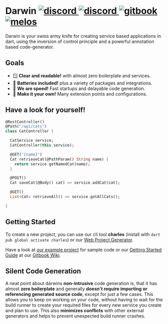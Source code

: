 <h1>
    Darwin
    <a href="https://pub.dev/packages/darwin_sdk">
        <img src="https://img.shields.io/pub/v/darwin_sdk" alt="discord">
    </a>
    <a href="https://discord.gg/6HKuGSzYKJ">
        <img src="https://img.shields.io/discord/1060355106522017924?label=discord" alt="discord">
    </a>
    <a href="https://helightdev.gitbook.io/darwin">
        <img src="https://img.shields.io/badge/docs-gitbook.com-346ddb.svg" alt="gitbook">
    </a>
    <a href="https://github.com/invertase/melos">
        <img src="https://img.shields.io/badge/maintained%20with-melos-f700ff.svg" alt="melos">
    </a>
</h1>

Darwin is your swiss army knife for creating service based applications
in dart, using the inversion of control principle and
a powerful annotation based code-generator.

## Goals
- 🪟 **Clear and readable!**
with almost zero boilerplate and services.
- 🔋 **Batteries included!**
plus a variety of packages and integrations.
- 🚄 **We are speed!**
Fast startups and delayable code generation.
- 🎨 **Make it your own!**
Many extension points and configurations.

## Have a look for yourself!
```dart
@RestController()
@Path("/api/cats")
class CatController {

  CatService service;
  CatController(this.service);

  @GET("{name}")
  Cat retrieveCat(@PathParam() String name) {
    return service.getNamedCat(name);
  }

  @POST()
  Cat saveCat(@Body() cat) => service.addCat(cat);

  @GET()
  List<Cat> retrieveAll() => service.getAllCats();

}
```

## Getting Started
To create a new project, you can use our cli tool **charles**
(install with `dart pub global activate charles`) or our
[Web Project Generator](https://darwin-starter.web.app/#/).

Have a look at [our example project](https://github.com/DarwinFramework/darwin_example)
for sample code or our [Getting Started Guide](https://helightdev.gitbook.io/darwin/core/getting-started) 
at our [Gitbook Wiki](https://helightdev.gitbook.io/darwin/).

## Silent Code Generation
A neat point about darwins **non-intrusive** code generation is, that it
has almost **zero boilerplate** and generally **doesn't require importing
or referencing generated source code**, except for just a few cases.
This allows you to keep on working on your code, without having to wait
for the build runner to create your required files for every new service
you create and plan to use. This also **minimizes conflicts** with other
external generators and helps to prevent unexpected build runner crashes.
